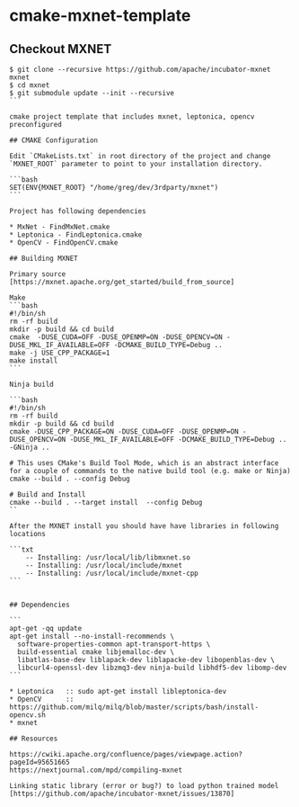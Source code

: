# cmake-mxnet-template

## Checkout MXNET 

````
$ git clone --recursive https://github.com/apache/incubator-mxnet mxnet
$ cd mxnet
$ git submodule update --init --recursive
```

cmake project template that includes mxnet, leptonica, opencv preconfigured

## CMAKE Configuration

Edit `CMakeLists.txt` in root directory of the project and change `MXNET_ROOT` parameter to point to your installation directory.

```bash
SET(ENV{MXNET_ROOT} "/home/greg/dev/3rdparty/mxnet")
```

Project has following dependencies

* MxNet - FindMxNet.cmake
* Leptonica - FindLeptonica.cmake
* OpenCV - FindOpenCV.cmake

## Building MXNET

Primary source  [https://mxnet.apache.org/get_started/build_from_source]

Make
```bash
#!/bin/sh
rm -rf build
mkdir -p build && cd build
cmake  -DUSE_CUDA=OFF -DUSE_OPENMP=ON -DUSE_OPENCV=ON -DUSE_MKL_IF_AVAILABLE=OFF -DCMAKE_BUILD_TYPE=Debug ..
make -j USE_CPP_PACKAGE=1
make install
```

Ninja build

```bash
#!/bin/sh
rm -rf build
mkdir -p build && cd build
cmake -DUSE_CPP_PACKAGE=ON -DUSE_CUDA=OFF -DUSE_OPENMP=ON -DUSE_OPENCV=ON -DUSE_MKL_IF_AVAILABLE=OFF -DCMAKE_BUILD_TYPE=Debug .. -GNinja ..

# This uses CMake's Build Tool Mode, which is an abstract interface for a couple of commands to the native build tool (e.g. make or Ninja) 
cmake --build . --config Debug

# Build and Install
cmake --build . --target install  --config Debug
``

After the MXNET install you should have have libraries in following locations

```txt
    -- Installing: /usr/local/lib/libmxnet.so
    -- Installing: /usr/local/include/mxnet
    -- Installing: /usr/local/include/mxnet-cpp
```


## Dependencies

```
apt-get -qq update
apt-get install --no-install-recommends \
  software-properties-common apt-transport-https \
  build-essential cmake libjemalloc-dev \
  libatlas-base-dev liblapack-dev liblapacke-dev libopenblas-dev \
  libcurl4-openssl-dev libzmq3-dev ninja-build libhdf5-dev libomp-dev
```

* Leptonica   :: sudo apt-get install libleptonica-dev
* OpenCV      :: https://github.com/milq/milq/blob/master/scripts/bash/install-opencv.sh
* mxnet

## Resources

https://cwiki.apache.org/confluence/pages/viewpage.action?pageId=95651665
https://nextjournal.com/mpd/compiling-mxnet

Linking static library (error or bug?) to load python trained model [https://github.com/apache/incubator-mxnet/issues/13870]
